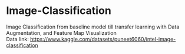 # Image-Classification
Image Classification from baseline model till transfer learning with Data Augmentation, and Feature Map Visualization<br>
Data link: https://www.kaggle.com/datasets/puneet6060/intel-image-classification
